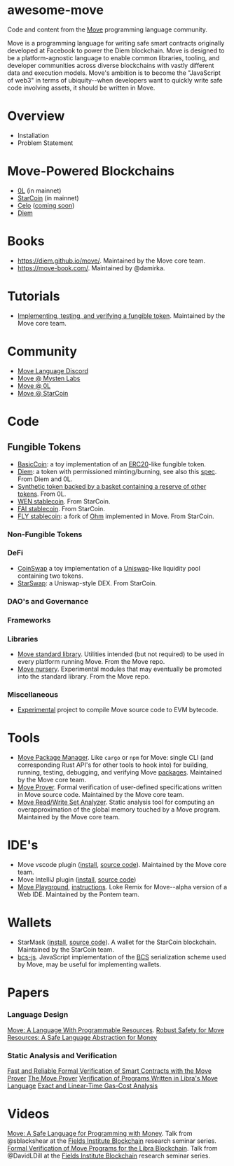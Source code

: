 # awesome-move
Code and content from the [Move](https://github.com/diem/move) programming language community.

Move is a programming language for writing safe smart contracts originally developed at Facebook to power the Diem blockchain. Move is designed to be a platform-agnostic language to enable common libraries, tooling, and developer communities across diverse blockchains with vastly different data and execution models. Move's ambition is to become the "JavaScript of web3" in terms of ubiquity--when developers want to quickly write safe code involving assets, it should be written in Move.

# Overview
* Installation
* Problem Statement

# Move-Powered Blockchains
* [0L](https://github.com/OLSF/libra) (in mainnet)
* [StarCoin](https://github.com/starcoinorg/starcoin) (in mainnet)
* [Celo](https://github.com/celo-org) ([coming soon](https://www.businesswire.com/news/home/20210921006104/en/Celo-Sets-Sights-On-Becoming-Fastest-EVM-Chain-Through-Collaboration-With-Mysten-Labs))
* [Diem](https://github.com/diem/diem)

# Books
* https://diem.github.io/move/. Maintained by the Move core team.
* https://move-book.com/. Maintained by @damirka.

# Tutorials
* [Implementing, testing, and verifying a fungible token](https://github.com/diem/move/tree/main/language/documentation/tutorial). Maintained by the Move core team.

# Community
* [Move Language Discord](https://discord.gg/kRDkxyEt)
* [Move @ Mysten Labs](https://discord.gg/yyYQcckG)
* [Move @ 0L](https://discord.com/invite/Ry2cf4NrbS)
* [Move @ StarCoin](https://discord.gg/Sek9Cnxt)

# Code

## Fungible Tokens
* [BasicCoin](https://github.com/diem/move/tree/main/language/documentation/examples/experimental/basic-coin): a toy implementation of an [ERC20](https://ethereum.org/en/developers/docs/standards/tokens/erc-20/)-like fungible token.
* [Diem](https://github.com/OLSF/libra/blob/main/language/diem-framework/modules/Diem.move): a token with permissioned minting/burning, see also this [spec](https://github.com/diem/dip/blob/main/dips/dip-20.md). From Diem and 0L.
* [Synthetic token backed by a basket containing a reserve of other tokens](https://github.com/OLSF/libra/blob/main/language/diem-framework/modules/XDX.move). From 0L.
* [WEN stablecoin](https://github.com/wenwenprotocol/wen-protocol). From StarCoin.
* [FAI stablecoin](https://github.com/BFlyFinance/FAI). From StarCoin.
* [FLY stablecoin](https://github.com/BFlyFinance/FLY): a fork of [Ohm](https://www.olympusdao.finance/) implemented in Move. From StarCoin.

### Non-Fungible Tokens

### DeFi
* [CoinSwap](https://github.com/diem/move/tree/main/language/documentation/examples/experimental/coin-swap) a toy implementation of a [Uniswap](https://uniswap.org/)-like liquidity pool containing two tokens.
* [StarSwap](https://github.com/Elements-Studio/starswap-core): a Uniswap-style DEX. From StarCoin.

### DAO's and Governance

### Frameworks

### Libraries
* [Move standard library](https://github.com/diem/move/tree/main/language/move-stdlib). Utilities intended (but not required) to be used in every platform running Move. From the Move repo.
* [Move nursery](https://github.com/diem/move/tree/main/language/move-stdlib/nursery). Experimental modules that may eventually be promoted into the standard library. From the Move repo.

### Miscellaneous
* [Experimental](https://github.com/diem/move/tree/main/language/evm/examples) project to compile Move source code to EVM bytecode.

# Tools
* [Move Package Manager](https://github.com/diem/move/tree/main/language/tools/move-cli). Like `cargo` or `npm` for Move: single CLI (and corresponding Rust API's for other tools to hook into) for building, running, testing, debugging, and verifying Move [packages](https://diem.github.io/move/packages.html). Maintained by the Move core team.
* [Move Prover](https://github.com/diem/move/tree/main/language/move-prover). Formal verification of user-defined specifications written in Move source code. Maintained by the Move core team.
* [Move Read/Write Set Analyzer](https://github.com/diem/move/tree/main/language/tools/read-write-set). Static analysis tool for computing an overapproximation of the global memory touched by a Move program. Maintained by the Move core team.

# IDE's
* Move vscode plugin ([install](https://marketplace.visualstudio.com/items?itemName=move.move-analyzer), [source code](https://github.com/diem/move/tree/main/language/move-analyzer)). Maintained by the Move core team.
* Move IntelliJ plugin ([install](https://plugins.jetbrains.com/plugin/14721-move-language), [source code](https://github.com/pontem-network/intellij-move))
* [Move Playground](https://playground.pontem.network/), [instructions](https://gist.github.com/borispovod/64b6d23741d8c1f4b0b958a3a74aa68d). Loke Remix for Move--alpha version of a Web IDE. Maintained by the Pontem team.

# Wallets
* StarMask ([install](https://chrome.google.com/webstore/detail/starmask/mfhbebgoclkghebffdldpobeajmbecfk?hl=en), [source code](https://github.com/starcoinorg/starmask-extension)). A wallet for the StarCoin blockchain. Maintained by the StarCoin team.
* [bcs-js](https://github.com/pontem-network/lcs-js). JavaScript implementation of the [BCS](https://github.com/diem/bcs) serialization scheme used by Move, may be useful for implementing wallets.

# Papers

### Language Design
[Move: A Language With Programmable Resources](https://developers.diem.com/papers/diem-move-a-language-with-programmable-resources/2019-06-18.pdf).
[Robust Safety for Move](https://arxiv.org/abs/2110.05043)
[Resources: A Safe Language Abstraction for Money](https://arxiv.org/abs/2004.05106)

### Static Analysis and Verification
[Fast and Reliable Formal Verification of Smart Contracts with the Move Prover](https://arxiv.org/abs/2110.08362)
[The Move Prover](https://research.facebook.com/publications/the-move-prover/)
[Verification of Programs Written in Libra's Move Language](https://ethz.ch/content/dam/ethz/special-interest/infk/chair-program-method/pm/documents/Education/Theses/Constantin_M%C3%BCller_MS_Report.pdf)
[Exact and Linear-Time Gas-Cost Analysis](https://research.facebook.com/publications/exact-and-linear-time-gas-cost-analysis/)

# Videos
[Move: A Safe Language for Programming with Money](https://www.youtube.com/watch?v=EG2-7bQNPv4&ab_channel=FieldsInstitute). Talk from @sblackshear at the [Fields Institute Blockchain](http://www.fields.utoronto.ca/activities/seminar_series/blockchain-research-seminar-series) research seminar series.
[Formal Verification of Move Programs for the Libra Blockchain](http://www.fields.utoronto.ca/talks/Formal-verification-Move-programs-Libra-blockchain). Talk from @DavidLDill at the [Fields Institute Blockchain](http://www.fields.utoronto.ca/activities/seminar_series/blockchain-research-seminar-series) research seminar series.
